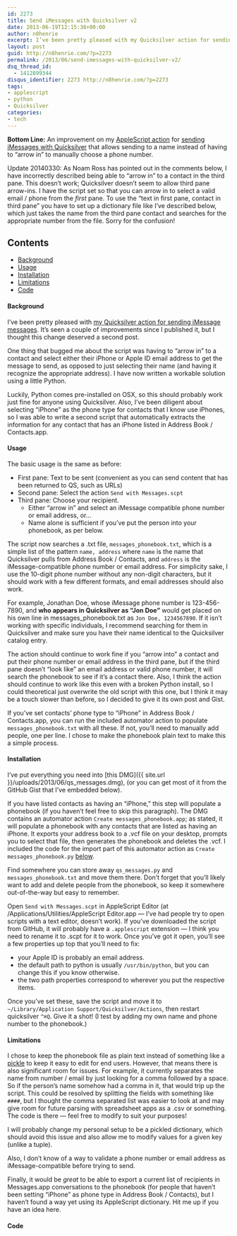 ```yaml
---
id: 2273
title: Send iMessages with Quicksilver v2
date: 2013-06-19T12:15:38+00:00
author: n8henrie
excerpt: I’ve been pretty pleased with my Quicksilver action for sending iMessage messages. It’s seen a couple of improvements since I published it, but I thought this change deserved a second post.
layout: post
guid: http://n8henrie.com/?p=2273
permalink: /2013/06/send-imessages-with-quicksilver-v2/
dsq_thread_id:
  - 1412899344
disqus_identifier: 2273 http://n8henrie.com/?p=2273
tags:
- applescript
- python
- Quicksilver
categories:
- tech
---
```

**Bottom Line:** An improvement on my [AppleScript action](http://n8henrie.com/2013/03/template-for-writing-quicksilver-actions-in-applescript/) for [sending iMessages with Quicksilver](http://n8henrie.com/2013/04/send-imessage-messages-with-quicksilver/) that allows sending to a name instead of having to “arrow in” to manually choose a phone number.<!--more-->

Update 20140330: As Noam Ross has pointed out in the comments below, I have incorrectly described being able to “arrow in” to a contact in the third pane. This doesn’t work; Quicksilver doesn’t seem to allow third pane arrow-ins. I have the script set so that you can arrow in to select a valid email / phone from the _first_ pane. To use the “text in first pane, contact in third pane” you have to set up a dictionary file like I’ve described below, which just takes the name from the third pane contact and searches for the appropriate number from the file. Sorry for the confusion!

## Contents

  * [Background](#Background)
  * [Usage](#Usage)
  * [Installation](#Installation)
  * [Limitations](#Limitations)
  * [Code](#Code)

#### Background<a id="Background"></a>

I’ve been pretty pleased with [my Quicksilver action for sending iMessage messages](http://n8henrie.com/2013/04/send-imessage-messages-with-quicksilver/). It’s seen a couple of improvements since I published it, but I thought this change deserved a second post.

One thing that bugged me about the script was having to “arrow in” to a contact and select either their iPhone or Apple ID email address to get the message to send, as opposed to just selecting their name (and having it recognize the appropriate address). I have now written a workable solution using a little Python.

Luckily, Python comes pre-installed on OSX, so this should probably work just fine for anyone using Quicksilver. Also, I’ve been diligent about selecting “iPhone” as the phone type for contacts that I know use iPhones, so I was able to write a second script that automatically extracts the information for any contact that has an iPhone listed in Address Book / Contacts.app.

#### Usage<a id="Usage"></a>

The basic usage is the same as before:

  * First pane: Text to be sent (convenient as you can send content that has been returned to QS, such as URLs)
  * Second pane: Select the action `Send with Messages.scpt`
  * Third pane: Choose your recipient.
      * Either “arrow in” and select an iMessage compatible phone number or email address, or…
      * Name alone is sufficient if you’ve put the person into your phonebook, as per below.

The script now searches a .txt file, `messages_phonebook.txt`, which is a simple list of the pattern `name, address` where `name` is the name that Quicksilver pulls from Address Book / Contacts, and `address` is the iMessage-compatible phone number or email address. For simplicity sake, I use the 10-digit phone number without any non-digit characters, but it should work with a few different formats, and email addresses should also work.

For example, Jonathan Doe, whose iMessage phone number is 123-456-7890, and **who appears in Quicksilver as “Jon Doe”** would get placed on his own line in messages_phonebook.txt as `Jon Doe, 1234567890`. If it isn’t working with specific individuals, I recommend searching for them in Quicksilver and make sure you have their name identical to the Quicksilver catalog entry.

The action should continue to work fine if you “arrow into” a contact and put their phone number or email address in the third pane, but if the third pane doesn’t “look like” an email address or valid phone number, it will search the phonebook to see if it’s a contact there. Also, I think the action should continue to work like this even with a broken Python install, so I could theoretical just overwrite the old script with this one, but I think it may be a touch slower than before, so I decided to give it its own post and Gist.

If you’ve set contacts’ phone type to “iPhone” in Address Book / Contacts.app, you can run the included automator action to populate `messages_phonebook.txt` with all these. If not, you’ll need to manually add people, one per line. I chose to make the phonebook plain text to make this a simple process.

#### Installation<a id="Installation"></a>

I’ve put everything you need into [this DMG]({{ site.url }}/uploads/2013/06/qs_messages.dmg), (or you can get most of it from the GitHub Gist that I’ve embedded below).

If you have listed contacts as having an “iPhone,” this step will populate a phonebook (if you haven’t feel free to skip this paragraph). The DMG contains an automator action `Create messages_phonebook.app`; as stated, it will populate a phonebook with any contacts that are listed as having an iPhone. It exports your address book to a .vcf file on your desktop, prompts you to select that file, then generates the phonebook and deletes the .vcf. I included the code for the import part of this automator action as `Create messages_phonebook.py` [below](#Code).

Find somewhere you can store away `qs_messages.py` and `messages_phonebook.txt` and move them there. Don’t forget that you’ll likely want to add and delete people from the phonebook, so keep it somewhere out-of-the-way but easy to remember.

Open `Send with Messages.scpt` in AppleScript Editor (at /Applications/Utilities/AppleScript Editor.app — I’ve had people try to open scripts with a text editor, doesn’t work). If you’ve downloaded the script from GitHub, it will probably have a `.applescript` extension — I think you need to rename it to .scpt for it to work. Once you’ve got it open, you’ll see a few properties up top that you’ll need to fix:

  * your Apple ID is probably an email address.
  * the default path to python is usually `/usr/bin/python`, but you can change this if you know otherwise.
  * the two path properties correspond to wherever you put the respective items.

Once you’ve set these, save the script and move it to `~/Library/Application Support/Quicksilver/Actions`, then restart quicksilver `^⌘Q`. Give it a shot! (I test by adding my own name and phone number to the phonebook.)

#### Limitations<a id="Limitations"></a>

I chose to keep the phonebook file as plain text instead of something like a <a target="_blank" href="http://docs.python.org/2/library/pickle.html">pickle</a> to keep it easy to edit for end users. However, that means there is also significant room for issues. For example, it currently separates the name from number / email by just looking for a comma followed by a space. So if the person’s name somehow had a comma in it, that would trip up the script. This could be resolved by splitting the fields with something like `####`, but I thought the comma separated list was easier to look at and may give room for future parsing with spreadsheet apps as a .csv or something. The code is there — feel free to modify to suit your purposes!

I will probably change my personal setup to be a pickled dictionary, which should avoid this issue and also allow me to modify values for a given key (unlike a tuple).

Also, I don’t know of a way to validate a phone number or email address as iMessage-compatible before trying to send.

Finally, it would be _great_ to be able to export a current list of recipients in Messages.app conversations to the phonebook (for people that haven’t been setting “iPhone” as phone type in Address Book / Contacts), but I haven’t found a way yet using its AppleScript dictionary. Hit me up if you have an idea here.

#### Code<a id="Code"></a>

<script src="https://gist.github.com/n8henrie/5814757.js"></script>
